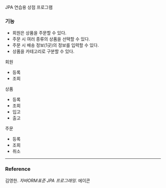 JPA 연습용 상점 프로그램


### 기능
- 회원은 상품을 주문할 수 있다.
- 주문 시 여러 종류의 상품을 선택할 수 있다.
- 주문 시 배송 정보(1곳)의 정보를 입력할 수 있다.
- 상품을 카테고리로 구분할 수 있다.


회원
 - 등록
 - 조회

 
상품
 - 등록
 - 조회
 - 입고
 - 출고

주문
 - 등록
 - 조회
 - 취소
 

---
### Reference
김영한. _자바ORM표준 JPA 프로그래밍_. 에이콘
